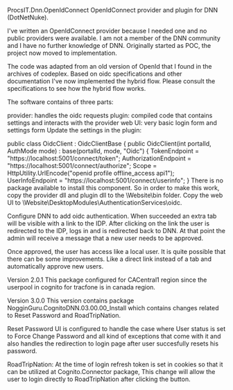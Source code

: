 
ProcsIT.Dnn.OpenIdConnect
OpenIdConnect provider and plugin for DNN (DotNetNuke).

I've written an OpenIdConnect provider because I needed one and no public providers were available. I am not a member of the DNN community and I have no further knowledge of DNN. Originally started as POC, the project now moved to implementation.

The code was adapted from an old version of OpenId that I found in the archives of codeplex. Based on oidc specifications and other documentation I've now implemented the hybrid flow. Please consult the specifications to see how the hybrid flow works.

The software contains of three parts:

provider: handles the oidc requests
plugin: compiled code that contains settings and interacts with the provider
web UI: very basic login form and settings form
Update the settings in the plugin:

public class OidcClient : OidcClientBase
{
    public OidcClient(int portalId, AuthMode mode)
      : base(portalId, mode, "Oidc")
    {
        TokenEndpoint = "https://localhost:5001/connect/token";
        AuthorizationEndpoint = "https://localhost:5001/connect/authorize";
        Scope = HttpUtility.UrlEncode("openid profile offline_access api1");
        UserInfoEndpoint = "https://localhost:5001/connect/userinfo";
    }
There is no package available to install this component. So in order to make this work, copy the provider dll and plugin dll to the \Website\bin folder. Copy the web UI to \Website\DesktopModules\AuthenticationServices\oidc.

Configure DNN to add oidc authentication. When succeeded an extra tab will be visible with a link to the IDP. After clicking on the link the user is redirected to the IDP, logs in and is redirected back to DNN. At that point the admin will receive a message that a new user needs to be approved.

Once approved, the user has access like a local user. It is quite possible that there can be some improvements. Like a direct link instead of a tab and automatically approve new users.

Version 2.0.1
This package configured for CACentral1 region since the userpool in cognito for tracfone is in canada region.

Version 3.0.0
This version contains package NogginGuru.CognitoDNN.03.00.00_Install which contains changes related to Reset Password and RoadTripNation.

Reset Password UI is configured to handle the case where User status is set to Force Change Password and all kind of exceptions that come with it and also handles the redirection to login page after user succesfully resets his password.

RoadTripNation: At the time of login refresh token is set in cookies so that it can be utilized at Cognito.Connector package, This change will allow the user to login directly to RoadTripNation after clicking the button.

